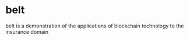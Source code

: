 # belt

belt is a demonstration of the applications of blockchain technology to the insurance domain
